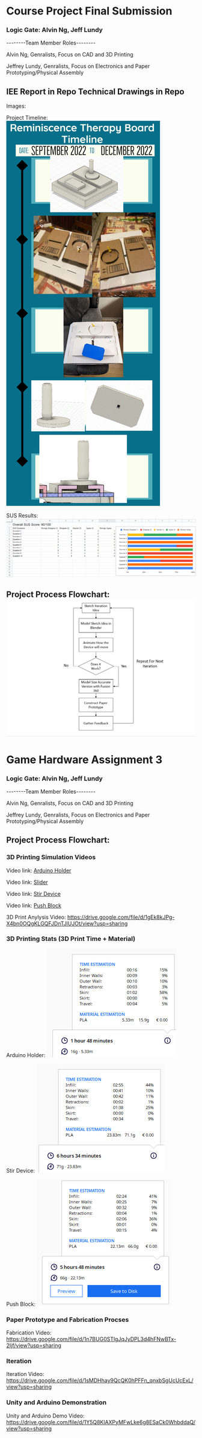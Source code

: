 # Course Project Final Submission

### Logic Gate: Alvin Ng, Jeff Lundy

--------Team Member Roles--------

Alvin Ng, Genralists, Focus on CAD and 3D Printing

Jeffrey Lundy, Genralists, Focus on Electronics and Paper Prototyping/Physical Assembly

IEE Report in Repo
Technical Drawings in Repo
--------------------------
Images:

Project Timeline:
![Stats](Timeline.png)

SUS Results:
![Stats](SUS.png)

Project Process Flowchart:
![Stats](Flowchart.png)
-------------------------------
# Game Hardware Assignment 3

### Logic Gate: Alvin Ng, Jeff Lundy

--------Team Member Roles--------

Alvin Ng, Genralists, Focus on CAD and 3D Printing

Jeffrey Lundy, Genralists, Focus on Electronics and Paper Prototyping/Physical Assembly

Project Process Flowchart:
----------------------------------

### 3D Printing Simulation Videos

Video link: [Arduino Holder](https://drive.google.com/file/d/18fG9CJ-AW-lAVXvCI5jLfbvs-2fUEZ6d/view?usp=share_link "Video")

Video link: [Slider](https://drive.google.com/file/d/19lkYL7j8-BWxRAXVNxAz0OU0V--0ofwt/view?usp=share_link "Video")

Video link: [Stir Device](https://drive.google.com/file/d/1tF_vp9ALsJ4idD1BSGp1NogTYcqLApJ2/view?usp=share_link "Video")

Video link: [Push Block](https://drive.google.com/file/d/1JC7s7VEgbHY5Vmnni2e8xUxAYzhHTE7K/view?usp=share_link "Video")

3D Print Anylysis Video: https://drive.google.com/file/d/1gEk8kJPg-X4bn0OQgKLGQFJDnTJlUJOt/view?usp=sharing
### 3D Printing Stats (3D Print Time + Material)

Arduino Holder: ![Stats](Images/A3_ArduinoHolder.png)

Stir Device: ![Stats](Images/A3_StirDevice.png)

Push Block: ![Stats](Images/PushBlockStats.png)

### Paper Prototype and Fabrication Procses
Fabrication Video: https://drive.google.com/file/d/1n7BUG0STlgJqJyDPL3d4hFNwBTx-2Ijf/view?usp=sharing

### Iteration
Iteration Video: https://drive.google.com/file/d/1sMDHhay9QcQK0hPFFn_qnxbSgUcUcExL/view?usp=sharing

### Unity and Arduino Demonstration
Unity and Arduino Demo Video: https://drive.google.com/file/d/1Y5Q8KlAXPyMFwLke6g8ESaCk0WhbddaQ/view?usp=sharing





